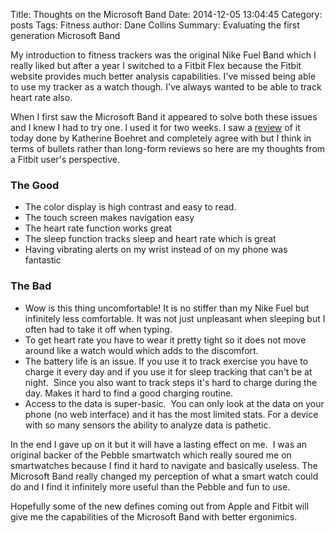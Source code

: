 Title: Thoughts on the Microsoft Band
Date: 2014-12-05 13:04:45
Category: posts
Tags: Fitness
author: Dane Collins
Summary: Evaluating the first generation Microsoft Band

My introduction to fitness trackers was the original Nike Fuel Band which I really liked but after a year I switched to a Fitbit Flex because the Fitbit website provides much better analysis capabilities. I've missed being able to use my tracker as a watch though. I've always wanted to be able to track heart rate also.

When I first saw the Microsoft Band it appeared to solve both these issues and I knew I had to try one. I used it for two weeks. I saw a [review](http://recode.net/2014/12/05/microsoft-band-part-one-everyday-functions/) of it today done by Katherine Boehret and completely agree with but I think in terms of bullets rather than long-form reviews so here are my thoughts from a Fitbit user's perspective.

### The Good

* The color display is high contrast and easy to read.
* The touch screen makes navigation easy
* The heart rate function works great
* The sleep function tracks sleep and heart rate which is great
* Having vibrating alerts on my wrist instead of on my phone was fantastic


### The Bad

* Wow is this thing uncomfortable! It is no stiffer than my Nike Fuel but infinitely less comfortable. It was not just unpleasant when sleeping but I often had to take it off when typing.
* To get heart rate you have to wear it pretty tight so it does not move around like a watch would which adds to the discomfort.
* The battery life is an issue. If you use it to track exercise you have to charge it every day and if you use it for sleep tracking that can't be at night.  Since you also want to track steps it's hard to charge during the day. Makes it hard to find a good charging routine.
* Access to the data is super-basic.  You can only look at the data on your phone (no web interface) and it has the most limited stats. For a device with so many sensors the ability to analyze data is pathetic.

In the end I gave up on it but it will have a lasting effect on me.  I was an original backer of the Pebble smartwatch which really soured me on smartwatches because I find it hard to navigate and basically useless. The Microsoft Band really changed my perception of what a smart watch could do and I find it infinitely more useful than the Pebble and fun to use.

Hopefully some of the new defines coming out from Apple and Fitbit will give me the capabilities of the Microsoft Band with better ergonimics.

